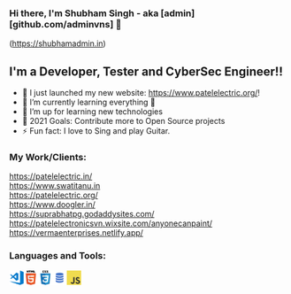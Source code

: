 ### Hi there, I'm Shubham Singh - aka [admin][github.com/adminvns] 👋

(https://shubhamadmin.in)

## I'm a Developer, Tester and CyberSec Engineer!!

- 🔭 I just launched my new website: https://www.patelelectric.org/!
- 🌱 I’m currently learning everything 🤣
- 👯 I’m up for learning new technologies
- 🥅 2021 Goals: Contribute more to Open Source projects
- ⚡ Fun fact: I love to Sing and play Guitar.


### My Work/Clients:

https://patelelectric.in/
<br>
https://www.swatitanu.in
<br>
https://patelelectric.org/
<br>
https://www.doogler.in/
<br>
https://suprabhatpg.godaddysites.com/
<br>
https://patelelectronicsvn.wixsite.com/anyonecanpaint/
<br>
https://vermaenterprises.netlify.app/
<br>
### Languages and Tools:

<img align="left" alt="Visual Studio Code" width="26px" src="https://raw.githubusercontent.com/github/explore/80688e429a7d4ef2fca1e82350fe8e3517d3494d/topics/visual-studio-code/visual-studio-code.png" />
<img align="left" alt="HTML5" width="26px" src="https://raw.githubusercontent.com/github/explore/80688e429a7d4ef2fca1e82350fe8e3517d3494d/topics/html/html.png" />
<img align="left" alt="CSS3" width="26px" src="https://raw.githubusercontent.com/github/explore/80688e429a7d4ef2fca1e82350fe8e3517d3494d/topics/css/css.png" />
<img align="left" alt="SQL" width="26px" src="https://raw.githubusercontent.com/github/explore/80688e429a7d4ef2fca1e82350fe8e3517d3494d/topics/sql/sql.png" />
<img align="left" alt="JavaScript" width="26px" src="https://raw.githubusercontent.com/github/explore/80688e429a7d4ef2fca1e82350fe8e3517d3494d/topics/javascript/javascript.png" />

<br />
<br />

[website]: https://patelelectric.in
[webiste-2]: https://patelelectric.org
[instagram]: https://instagram.com/codeSTACKr
[linkedin]: https://linkedin.com/in/admivns
